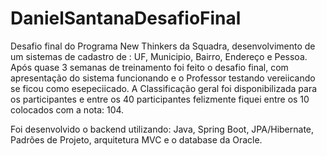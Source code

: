 # DanielSantanaDesafioFinal

Desafio final do Programa New Thinkers da Squadra, desenvolvimento de um sistemas de cadastro de : UF, Municipio, Bairro, Endereço e Pessoa. Após quase 3 semanas de treinamento 
foi feito o desafio final, com apresentação do sistema funcionando e o Professor testando vereiicando se ficou como esepeciicado.
A Classificação geral foi disponibilizada para os participantes e entre os 40 participantes felizmente fiquei entre os 10 colocados com a nota: 104.

Foi desenvolvido o backend utilizando: Java, Spring Boot, JPA/Hibernate, Padrões de Projeto, arquitetura MVC e o database da Oracle.
